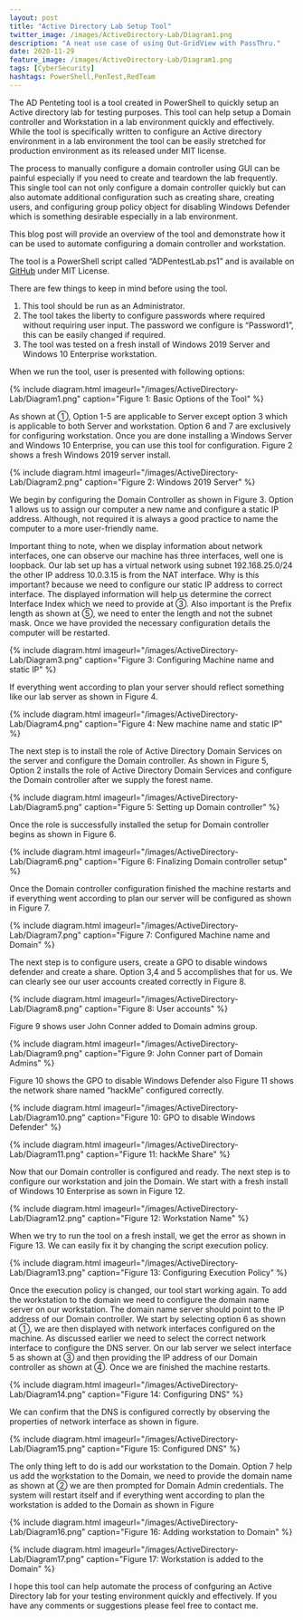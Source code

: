 ```yaml
---
layout: post
title: "Active Directory Lab Setup Tool"
twitter_image: /images/ActiveDirectory-Lab/Diagram1.png
description: "A neat use case of using Out-GridView with PassThru."
date: 2020-11-29
feature_image: /images/ActiveDirectory-Lab/Diagram1.png
tags: [CyberSecurity]
hashtags: PowerShell,PenTest,RedTeam
---
```

The AD Penteting tool is a tool created in PowerShell to quickly setup an Active directory lab for testing purposes. This tool can help setup a Domain controller and Workstation in a lab environment quickly and effectively. While the tool is specifically written to configure an Active directory environment in a lab environment the tool can be easily stretched for production environment as its released under MIT license.
<!--more-->

The process to manually configure a domain controller using GUI can be painful especially if you need to create and teardown the lab frequently. This single tool can not only configure a domain controller quickly but can also automate additional configuration such as creating share, creating users, and configuring group policy object for disabling Windows Defender which is something desirable especially in a lab environment. 

This blog post will provide an overview of the tool and demonstrate how it can be used to automate configuring a domain controller and workstation. 

The tool is a PowerShell script called “ADPentestLab.ps1” and is available on [GitHub](https://github.com/browninfosecguy/ADLab) under MIT License.

There are few things to keep in mind before using the tool.

1. This tool should be run as an Administrator. 
2.	The tool takes the liberty to configure passwords where required without requiring user input. The password we configure is “Password1”, this can be easily changed if required.
3. The tool was tested on a fresh install of Windows 2019 Server and Windows 10 Enterprise workstation.

When we run the tool, user is presented with following options:

{% include diagram.html imageurl="/images/ActiveDirectory-Lab/Diagram1.png" caption="Figure 1: Basic Options of the Tool" %}

As shown at ①, Option 1-5 are applicable to Server except option 3 which is applicable to both Server and workstation. Option 6 and 7 are exclusively for configuring workstation. 
Once you are done installing a Windows Server and Windows 10 Enterprise, you can use this tool for configuration.
Figure 2 shows a fresh Windows 2019 server install.
 
{% include diagram.html imageurl="/images/ActiveDirectory-Lab/Diagram2.png" caption="Figure 2: Windows 2019 Server" %}

We begin by configuring the Domain Controller as shown in Figure 3. Option 1 allows us to assign our computer a new name and configure a static IP address. Although, not required it is always a good practice to name the computer to a more user-friendly name.

Important thing to note, when we display information about network interfaces, one can observe our machine has three interfaces, well one is loopback. Our lab set up has a virtual network using subnet 192.168.25.0/24 the other IP address 10.0.3.15 is from the NAT interface. Why is this important? because we need to configure our static IP address to correct interface. The displayed information will help us determine the correct Interface Index which we need to provide at ③. 
Also important is the Prefix length as shown at ⑤, we need to enter the length and not the subnet mask. Once we have provided the necessary configuration details the computer will be restarted. 

{% include diagram.html imageurl="/images/ActiveDirectory-Lab/Diagram3.png" caption="Figure 3: Configuring Machine name and static IP" %}

If everything went according to plan your server should reflect something like our lab server as shown in Figure 4.

{% include diagram.html imageurl="/images/ActiveDirectory-Lab/Diagram4.png" caption="Figure 4: New machine name and static IP" %}

The next step is to install the role of Active Directory Domain Services on the server and configure the Domain controller. As shown in Figure 5, Option 2 installs the role of Active Directory Domain Services and configure the Domain controller after we supply the forest name. 

{% include diagram.html imageurl="/images/ActiveDirectory-Lab/Diagram5.png" caption="Figure 5: Setting up Domain controller" %}

Once the role is successfully installed the setup for Domain controller begins as shown in Figure 6.

{% include diagram.html imageurl="/images/ActiveDirectory-Lab/Diagram6.png" caption="Figure 6: Finalizing Domain controller setup" %}

Once the Domain controller configuration finished the machine restarts and if everything went according to plan our server will be configured as shown in Figure 7.

{% include diagram.html imageurl="/images/ActiveDirectory-Lab/Diagram7.png" caption="Figure 7: Configured Machine name and Domain" %}

The next step is to configure users, create a GPO to disable windows defender and create a share. Option 3,4 and 5 accomplishes that for us. We can clearly see our user accounts created correctly in Figure 8. 

{% include diagram.html imageurl="/images/ActiveDirectory-Lab/Diagram8.png" caption="Figure 8: User accounts" %}

Figure 9 shows user John Conner added to Domain admins group.

{% include diagram.html imageurl="/images/ActiveDirectory-Lab/Diagram9.png" caption="Figure 9: John Conner part of Domain Admins" %}

Figure 10 shows the GPO to disable Windows Defender also Figure 11 shows the network share named “hackMe” configured correctly.

{% include diagram.html imageurl="/images/ActiveDirectory-Lab/Diagram10.png" caption="Figure 10: GPO to disable Windows Defender" %}

{% include diagram.html imageurl="/images/ActiveDirectory-Lab/Diagram11.png" caption="Figure 11: hackMe Share" %}

Now that our Domain controller is configured and ready. The next step is to configure our workstation and join the Domain.  We start with a fresh install of Windows 10 Enterprise as sown in Figure 12.

{% include diagram.html imageurl="/images/ActiveDirectory-Lab/Diagram12.png" caption="Figure 12: Workstation Name" %}

When we try to run the tool on a fresh install, we get the error as shown in Figure 13. We can easily fix it by changing the script execution policy.

{% include diagram.html imageurl="/images/ActiveDirectory-Lab/Diagram13.png" caption="Figure 13: Configuring Execution Policy" %}

Once the execution policy is changed, our tool start working again. To add the workstation to the domain we need to configure the domain name server on our workstation. The domain name server should point to the IP address of our Domain controller. We start by selecting option 6 as shown at ①, we are then displayed with network interfaces configured on the machine. As discussed earlier we need to select the correct network interface to configure the DNS server. On our lab server we select interface 5 as shown at ③ and then providing the IP address of our Domain controller as shown at ④. Once we are finished the machine restarts.

{% include diagram.html imageurl="/images/ActiveDirectory-Lab/Diagram14.png" caption="Figure 14: Configuring DNS" %}

We can confirm that the DNS is configured correctly by observing the properties of network interface as shown in figure.

{% include diagram.html imageurl="/images/ActiveDirectory-Lab/Diagram15.png" caption="Figure 15: Configured DNS" %}

The only thing left to do is add our workstation to the Domain. Option 7 help us add the workstation to the Domain, we need to provide the domain name as shown at ② we are then prompted for Domain Admin credentials. The system will restart itself and if everything went according to plan the workstation is added to the Domain as shown in Figure 

{% include diagram.html imageurl="/images/ActiveDirectory-Lab/Diagram16.png" caption="Figure 16: Adding workstation to Domain" %}

{% include diagram.html imageurl="/images/ActiveDirectory-Lab/Diagram17.png" caption="Figure 17: Workstation is added to the Domain" %}

I hope this tool can help automate the process of confguring an Active Directory lab for your testing environment quickly and effectively. If you have any comments or suggestions please feel free to contact me.
